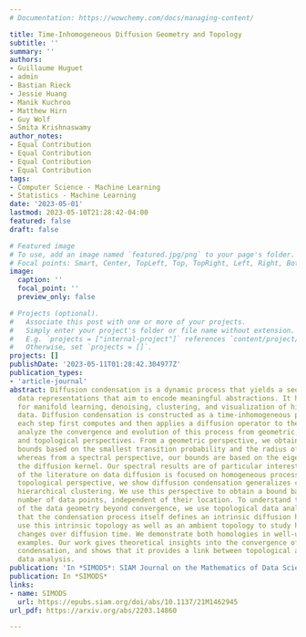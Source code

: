 ```yaml
---
# Documentation: https://wowchemy.com/docs/managing-content/

title: Time-Inhomogeneous Diffusion Geometry and Topology
subtitle: ''
summary: ''
authors:
- Guillaume Huguet
- admin
- Bastian Rieck
- Jessie Huang
- Manik Kuchroo
- Matthew Hirn
- Guy Wolf
- Smita Krishnaswamy
author_notes:
- Equal Contribution
- Equal Contribution
- Equal Contribution
- Equal Contribution
tags:
- Computer Science - Machine Learning
- Statistics - Machine Learning
date: '2023-05-01'
lastmod: 2023-05-10T21:28:42-04:00
featured: false
draft: false

# Featured image
# To use, add an image named `featured.jpg/png` to your page's folder.
# Focal points: Smart, Center, TopLeft, Top, TopRight, Left, Right, BottomLeft, Bottom, BottomRight.
image:
  caption: ''
  focal_point: ''
  preview_only: false

# Projects (optional).
#   Associate this post with one or more of your projects.
#   Simply enter your project's folder or file name without extension.
#   E.g. `projects = ["internal-project"]` references `content/project/deep-learning/index.md`.
#   Otherwise, set `projects = []`.
projects: []
publishDate: '2023-05-11T01:28:42.304977Z'
publication_types:
- 'article-journal'
abstract: Diffusion condensation is a dynamic process that yields a sequence of multiscale
  data representations that aim to encode meaningful abstractions. It has proven effective
  for manifold learning, denoising, clustering, and visualization of high-dimensional
  data. Diffusion condensation is constructed as a time-inhomogeneous process where
  each step first computes and then applies a diffusion operator to the data. We theoretically
  analyze the convergence and evolution of this process from geometric, spectral,
  and topological perspectives. From a geometric perspective, we obtain convergence
  bounds based on the smallest transition probability and the radius of the data,
  whereas from a spectral perspective, our bounds are based on the eigenspectrum of
  the diffusion kernel. Our spectral results are of particular interest since most
  of the literature on data diffusion is focused on homogeneous processes. From a
  topological perspective, we show diffusion condensation generalizes centroidbased
  hierarchical clustering. We use this perspective to obtain a bound based on the
  number of data points, independent of their location. To understand the evolution
  of the data geometry beyond convergence, we use topological data analysis. We show
  that the condensation process itself defines an intrinsic diffusion homology. We
  use this intrinsic topology as well as an ambient topology to study how the data
  changes over diffusion time. We demonstrate both homologies in well-understood toy
  examples. Our work gives theoretical insights into the convergence of diffusion
  condensation, and shows that it provides a link between topological and geometric
  data analysis.
publication: 'In *SIMODS*: SIAM Journal on the Mathematics of Data Science'
publication: In *SIMODS*
links:
- name: SIMODS
  url: https://epubs.siam.org/doi/abs/10.1137/21M1462945
url_pdf: https://arxiv.org/abs/2203.14860

---
```

